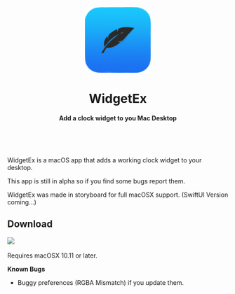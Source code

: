 <div align="center">
	<img src="https://raw.githubusercontent.com/WolfHexPlus/WidgetEx/main/icon.png" width="150" height="150">
	<h1>WidgetEx</h1>
	<p>
		<b>Add a clock widget to you Mac Desktop</b>
	</p>
	<br>
	<br>
	<br>
</div>

WidgetEx is a macOS app that adds a working clock widget to your desktop.

This app is still in alpha so if you find some bugs report them.

WidgetEx was made in storyboard for full macOSX support. (SwiftUI Version coming...)

## Download

[![](https://github.com/WolfHexPlus/WidgetEx)](https://apps.apple.com/app/id1351639930)

Requires macOSX 10.11 or later.

**Known Bugs**

- Buggy preferences (RGBA Mismatch) if you update them.
